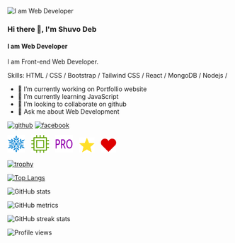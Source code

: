 ![I am Web Developer](https://scontent.fdac31-1.fna.fbcdn.net/v/t39.30808-6/336995620_154342650839825_5875170554918800117_n.jpg?stp=dst-jpg_p180x540&_nc_cat=111&ccb=1-7&_nc_sid=730e14&_nc_eui2=AeFMzRqTtarYcp2f41uGjEtMJC0WTCFLdy0kLRZMIUt3LTd5kok127yFp5uT4rIz2HPX0hXPsJh_TJcLVOTfIfmm&_nc_ohc=jTE-CKZg1LsAX_rWxpF&_nc_ht=scontent.fdac31-1.fna&oh=00_AfACSEf1n_ElrfvY3WwBjPBaumWl3vtKOjREOY851HniDQ&oe=641C645A)

### Hi there 👋, I'm Shuvo Deb
#### I am Web Developer

I am Front-end Web Developer.

Skills: HTML / CSS / Bootstrap / Tailwind CSS / React / MongoDB / Nodejs / 

- 🔭 I’m currently working on Portfollio website 
- 🌱 I’m currently learning JavaScript 
- 👯 I’m looking to collaborate on github 
- 💬 Ask me about Web Development 


[<img src='https://cdn.jsdelivr.net/npm/simple-icons@3.0.1/icons/github.svg' alt='github' height='40'>](https://github.com/shuvodeb17)  [<img src='https://i.ibb.co/k5rfgpB/183.jpg' alt='facebook' height='40'>](https://www.facebook.com/developerShuvo1)  

<a href='https://archiveprogram.github.com/'><img src='https://raw.githubusercontent.com/acervenky/animated-github-badges/master/assets/acbadge.gif' width='40' height='40'></a> <a href='https://docs.github.com/en/developers'><img src='https://raw.githubusercontent.com/acervenky/animated-github-badges/master/assets/devbadge.gif' width='40' height='40'></a> <a href='https://github.com/pricing'><img src='https://raw.githubusercontent.com/acervenky/animated-github-badges/master/assets/pro.gif' width='40' height='40'></a> <a href='https://stars.github.com/'><img src='https://raw.githubusercontent.com/acervenky/animated-github-badges/master/assets/starbadge.gif' width='35' height='35'></a> <a href='https://docs.github.com/en/github/supporting-the-open-source-community-with-github-sponsors'><img src='https://raw.githubusercontent.com/acervenky/animated-github-badges/master/assets/sponsorbadge.gif' width='35' height='35'></a> 

[![trophy](https://github-profile-trophy.vercel.app/?username=shuvodeb17)](https://github.com/ryo-ma/github-profile-trophy)

[![Top Langs](https://github-readme-stats.vercel.app/api/top-langs/?username=shuvodeb17)](https://github.com/anuraghazra/github-readme-stats)

![GitHub stats](https://github-readme-stats.vercel.app/api?username=shuvodeb17&show_icons=true)  

![GitHub metrics](https://metrics.lecoq.io/shuvodeb17)  

![GitHub streak stats](https://streak-stats.demolab.com/?user=shuvodeb17)  

![Profile views](https://gpvc.arturio.dev/shuvodeb17)  
